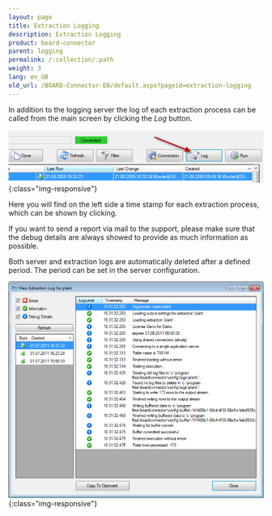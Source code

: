 ```yaml
---
layout: page
title: Extraction Logging
description: Extraction Logging
product: board-connector
parent: logging
permalink: /:collection/:path
weight: 3
lang: en_GB
old_url: /BOARD-Connector-EN/default.aspx?pageid=extraction-logging
---
```


In addition to the logging server the log of each extraction process can be called from the main screen by clicking the *Log* button.

![Extraction-Logging-01](/img/content/Extraction-Logging-01.png){:class="img-responsive"}

Here you will find on the left side a time stamp for each extraction process, which can be shown by clicking.

If you want to send a report via mail to the support, please make sure that the debug details are always showed to provide as much information as possible.

Both server and extraction logs are automatically deleted after a defined period. The period can be set in the server configuration.

![Extraction-Logging-02](/img/content/Extraction-Logging-02.png){:class="img-responsive"}
